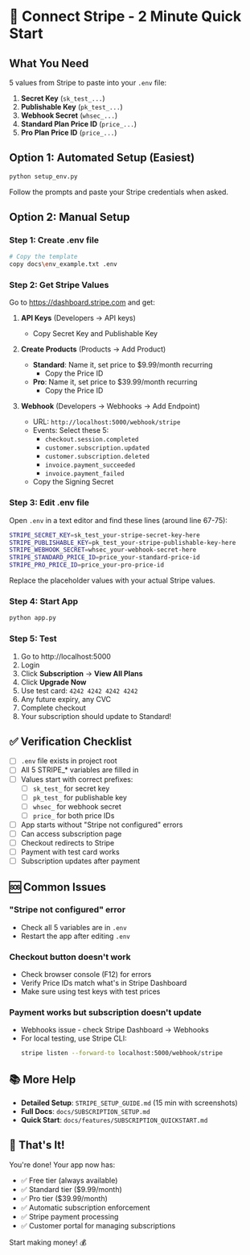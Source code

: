 # 🚀 Connect Stripe - 2 Minute Quick Start

## What You Need
5 values from Stripe to paste into your `.env` file:
1. **Secret Key** (`sk_test_...`)
2. **Publishable Key** (`pk_test_...`)
3. **Webhook Secret** (`whsec_...`)
4. **Standard Plan Price ID** (`price_...`)
5. **Pro Plan Price ID** (`price_...`)

## Option 1: Automated Setup (Easiest)

```bash
python setup_env.py
```

Follow the prompts and paste your Stripe credentials when asked.

## Option 2: Manual Setup

### Step 1: Create .env file
```bash
# Copy the template
copy docs\env_example.txt .env
```

### Step 2: Get Stripe Values

Go to https://dashboard.stripe.com and get:

1. **API Keys** (Developers → API keys)
   - Copy Secret Key and Publishable Key

2. **Create Products** (Products → Add Product)
   - **Standard**: Name it, set price to $9.99/month recurring
     - Copy the Price ID
   - **Pro**: Name it, set price to $39.99/month recurring
     - Copy the Price ID

3. **Webhook** (Developers → Webhooks → Add Endpoint)
   - URL: `http://localhost:5000/webhook/stripe`
   - Events: Select these 5:
     - `checkout.session.completed`
     - `customer.subscription.updated`
     - `customer.subscription.deleted`
     - `invoice.payment_succeeded`
     - `invoice.payment_failed`
   - Copy the Signing Secret

### Step 3: Edit .env file

Open `.env` in a text editor and find these lines (around line 67-75):

```bash
STRIPE_SECRET_KEY=sk_test_your-stripe-secret-key-here
STRIPE_PUBLISHABLE_KEY=pk_test_your-stripe-publishable-key-here
STRIPE_WEBHOOK_SECRET=whsec_your-webhook-secret-here
STRIPE_STANDARD_PRICE_ID=price_your-standard-price-id
STRIPE_PRO_PRICE_ID=price_your-pro-price-id
```

Replace the placeholder values with your actual Stripe values.

### Step 4: Start App

```bash
python app.py
```

### Step 5: Test

1. Go to http://localhost:5000
2. Login
3. Click **Subscription** → **View All Plans**
4. Click **Upgrade Now**
5. Use test card: `4242 4242 4242 4242`
6. Any future expiry, any CVC
7. Complete checkout
8. Your subscription should update to Standard!

## ✅ Verification Checklist

- [ ] `.env` file exists in project root
- [ ] All 5 STRIPE_* variables are filled in
- [ ] Values start with correct prefixes:
  - [ ] `sk_test_` for secret key
  - [ ] `pk_test_` for publishable key  
  - [ ] `whsec_` for webhook secret
  - [ ] `price_` for both price IDs
- [ ] App starts without "Stripe not configured" errors
- [ ] Can access subscription page
- [ ] Checkout redirects to Stripe
- [ ] Payment with test card works
- [ ] Subscription updates after payment

## 🆘 Common Issues

### "Stripe not configured" error
- Check all 5 variables are in `.env`
- Restart the app after editing `.env`

### Checkout button doesn't work
- Check browser console (F12) for errors
- Verify Price IDs match what's in Stripe Dashboard
- Make sure using test keys with test prices

### Payment works but subscription doesn't update
- Webhooks issue - check Stripe Dashboard → Webhooks
- For local testing, use Stripe CLI:
  ```bash
  stripe listen --forward-to localhost:5000/webhook/stripe
  ```

## 📚 More Help

- **Detailed Setup**: `STRIPE_SETUP_GUIDE.md` (15 min with screenshots)
- **Full Docs**: `docs/SUBSCRIPTION_SETUP.md`
- **Quick Start**: `docs/features/SUBSCRIPTION_QUICKSTART.md`

## 🎉 That's It!

You're done! Your app now has:
- ✅ Free tier (always available)
- ✅ Standard tier ($9.99/month)
- ✅ Pro tier ($39.99/month)
- ✅ Automatic subscription enforcement
- ✅ Stripe payment processing
- ✅ Customer portal for managing subscriptions

Start making money! 💰

